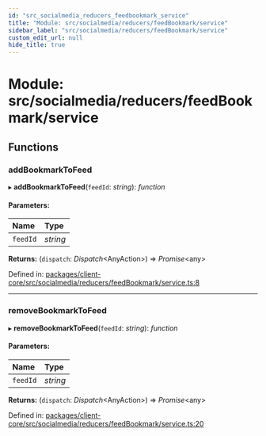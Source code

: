 ```yaml
---
id: "src_socialmedia_reducers_feedbookmark_service"
title: "Module: src/socialmedia/reducers/feedBookmark/service"
sidebar_label: "src/socialmedia/reducers/feedBookmark/service"
custom_edit_url: null
hide_title: true
---
```


# Module: src/socialmedia/reducers/feedBookmark/service

## Functions

### addBookmarkToFeed

▸ **addBookmarkToFeed**(`feedId`: *string*): *function*

#### Parameters:

Name | Type |
:------ | :------ |
`feedId` | *string* |

**Returns:** (`dispatch`: *Dispatch*<AnyAction\>) => *Promise*<any\>

Defined in: [packages/client-core/src/socialmedia/reducers/feedBookmark/service.ts:8](https://github.com/xr3ngine/xr3ngine/blob/a16a45d7e/packages/client-core/src/socialmedia/reducers/feedBookmark/service.ts#L8)

___

### removeBookmarkToFeed

▸ **removeBookmarkToFeed**(`feedId`: *string*): *function*

#### Parameters:

Name | Type |
:------ | :------ |
`feedId` | *string* |

**Returns:** (`dispatch`: *Dispatch*<AnyAction\>) => *Promise*<any\>

Defined in: [packages/client-core/src/socialmedia/reducers/feedBookmark/service.ts:20](https://github.com/xr3ngine/xr3ngine/blob/a16a45d7e/packages/client-core/src/socialmedia/reducers/feedBookmark/service.ts#L20)
